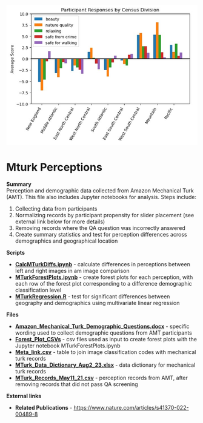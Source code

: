 <img src = "/images/ParticipantResponsesByCensus.jpg" width="700">

# Mturk Perceptions

**Summary** <br>
Perception and demographic data collected from Amazon Mechanical Turk (AMT).  This file also includes Jupyter notebooks for analysis.  Steps include:
1) Collecting data from participants
2) Normalizing records by participant propensity for slider placement (see external link below for more details)
3) Removing records where the QA question was incorrectly answered
4) Create summary statistics and test for perception differences across demographics and geographical location

**Scripts** <br>
- **[CalcMTurkDiffs.ipynb](https://github.com/larkinandy/NationalStreetViewPerceptions/blob/main/mturk_perceptions/CalcMTurkDiffs.ipynb)** - calculate differences in perceptions between left and right images in am image comparison
- **[MTurkForestPlots.ipynb](https://github.com/larkinandy/NationalStreetViewPerceptions/blob/main/mturk_perceptions/MTurkForstPlots.ipynb)** - create forest plots for each perception, with each row of the forest plot corresponding to a difference demographic classification level
- **[MTurkRegression.R](https://github.com/larkinandy/NationalStreetViewPerceptions/blob/main/mturk_perceptions/MTurkRegressionModels.R)** - test for significant differences between geography and demographics using multivariate linear regression

**Files** <br>
- **[Amazon_Mechanical_Turk_Demographic_Questions.docx](https://github.com/larkinandy/NationalStreetViewPerceptions/blob/main/files/Amazon_Mechanical_Turk_Demographic_Questions.docx)** - specific wording used to collect demographic questions from AMT participants
- **[Forest_Plot_CSVs](https://github.com/larkinandy/NationalStreetViewPerceptions/blob/main/files/Forest_Plot_CSVs.zip)** - csv files used as input to create forest plots with the Jupyter notebook MTurkForestPlots.ipynb
- **[Meta_link.csv](https://github.com/larkinandy/NationalStreetViewPerceptions/blob/main/files/meta_link.csv)** - table to join image classification codes with mechanical turk records
- **[MTurk_Data_Dictionary_Aug2_23.xlsx](https://github.com/larkinandy/NationalStreetViewPerceptions/blob/main/files/MTurk_Data_Dictionary_Aug2_23.xlsx)** - data dictionary for mechanical turk records
- **[MTurk_Records_May11_21.csv](https://github.com/larkinandy/NationalStreetViewPerceptions/blob/main/files/MTurk_Records_May11_21.csv)** - perception records from AMT, after removing records that did not pass QA screening

**External links**
- **Related Publications** - https://www.nature.com/articles/s41370-022-00489-8
